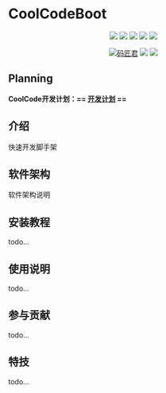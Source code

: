 # CoolCodeBoot


<p align="center">
<a href="https://gitee.com/xgblack/cool-code" target="_blank"><img src="https://img.shields.io/badge/version-v1.0.0-brightgreen.svg"></a>
<img src="https://img.shields.io/badge/JDK-21-important.svg?logo=openjdk&logoColor=white">
<img src="https://img.shields.io/badge/SpringBoot-3.2.3-blue.svg?logo=springboot">
<a href="https://www.jetbrains.com/?from=cool-code" target="_blank"><img src="https://img.shields.io/badge/IntelliJ%20IDEA-提供支持-blue.svg?logo=intellijidea"></a>
<a href="https://www.oscs1024.com/project/xgblack/CoolCode" target="_blank"><img src="https://www.oscs1024.com/platform/badge/xgblack/CoolCode.svg?size=small"></a>
</p>
<p align="center">
<a href="https://www.xgblack.cn" target="_blank"><img src="https://img.shields.io/badge/Author-xgblack-orange" alt="码匠君"></a>
<a href="https://gitee.com/xgblack/cool-code" target="_blank"><img src="https://gitee.com/xgblack/cool-code/badge/star.svg?theme=dark"></a>
<a href="https://github.com/xgblack/CoolCode" target="_blank"><img src="https://img.shields.io/github/stars/xgblack/CoolCode.svg?style=social"></a>
</p>

## Planning

**CoolCode开发计划：== [开发计划](https://flowus.cn/xgblack/share/043ae88d-9444-4aa0-bf90-dcf0806e82f7) ==**

## 介绍
快速开发脚手架

## 软件架构
软件架构说明 


## 安装教程
todo...

## 使用说明

todo...

## 参与贡献

todo...


## 特技

todo...
